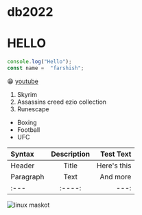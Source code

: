 
# db2022
# HELLO

``` javascript
console.log("Hello");
const name =  "farshish";
```
:grin:
[youtube](https://www.youtube.com)

1. Skyrim
2. Assassins creed ezio collection
3. Runescape

- Boxing
- Football
- UFC

|Syntax		| Description	| Test Text	|
|:---		|	:----:	|	---:	|
|Header		| Title		| Here's this	|
|Paragraph	| Text		| And more	|
|:---		|	:----:	|	---:	|


![linux maskot](https://opensource.com/sites/default/files/lead-images/tux_linux_penguin_code_binary.jpg)
